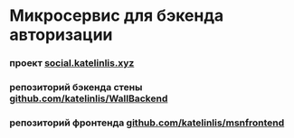 # Микросервис для бэкенда авторизации
### проект <a href="https://social.katelinlis.xyz">social.katelinlis.xyz</a>
### репозиторий бэкенда стены <a href="https://github.com/katelinlis/msnfrontend"> github.com/katelinlis/WallBackend</a>
### репозиторий фронтенда <a href="https://github.com/katelinlis/msnfrontend"> github.com/katelinlis/msnfrontend</a>
